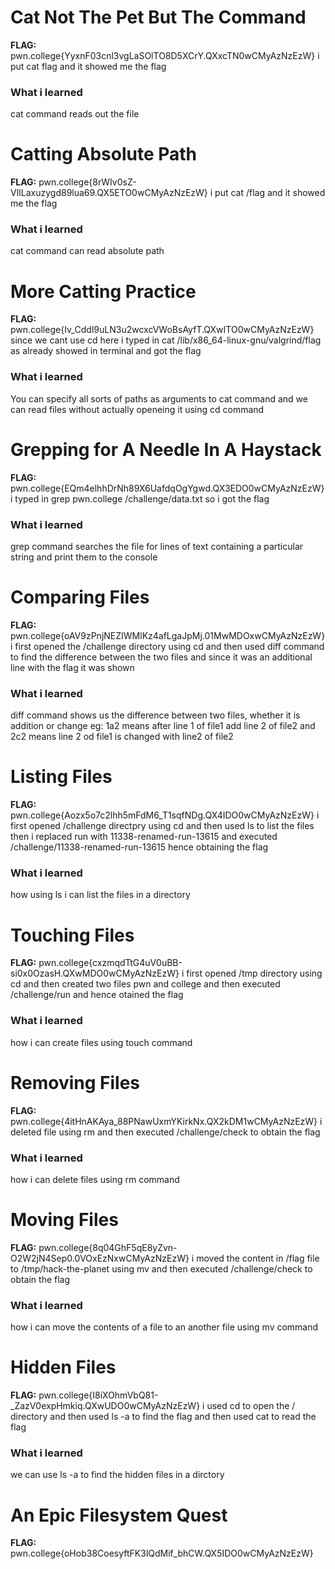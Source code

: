 # Cat Not The Pet But The Command

**FLAG:** pwn.college{YyxnF03cnl3vgLaSOlTO8D5XCrY.QXxcTN0wCMyAzNzEzW}
i put cat flag and it showed me the flag 

### What i learned 
cat command reads out the file

# Catting Absolute Path
**FLAG:** pwn.college{8rWIv0sZ-VlILaxuzygd89lua69.QX5ETO0wCMyAzNzEzW}
i put cat /flag and it showed me the flag 

### What i learned 
cat command can read absolute path

# More Catting Practice 

**FLAG:** pwn.college{Iv_Cddl9uLN3u2wcxcVWoBsAyfT.QXwITO0wCMyAzNzEzW}
since we cant use cd here i typed in cat /lib/x86_64-linux-gnu/valgrind/flag as already showed in terminal and got the flag

### What i learned
You can specify all sorts of paths as arguments to cat command and we can read files without actually openeing it using cd command

# Grepping for A Needle In A Haystack

**FLAG:** pwn.college{EQm4elhhDrNh89X6UafdqOgYgwd.QX3EDO0wCMyAzNzEzW}
i typed in grep pwn.college /challenge/data.txt so i got the flag

### What i learned 
grep command searches the file for lines of text containing a particular string and print them to the console 

# Comparing Files 

**FLAG:** pwn.college{oAV9zPnjNEZIWMlKz4afLgaJpMj.01MwMDOxwCMyAzNzEzW}
i first opened the /challenge directory using cd and then used diff command to find the difference between the two files and since it was an additional line with the flag it was shown

### What i learned 
diff command shows us the difference between two files, whether it is addition or change eg: 1a2 means after line 1 of file1 add line 2 of file2 and 2c2 means line 2 od file1 is changed with line2 of file2

# Listing Files

**FLAG:** pwn.college{Aozx5o7c2lhh5mFdM6_T1sqfNDg.QX4IDO0wCMyAzNzEzW}
i first opened /challenge directpry using cd and then used ls to list the files then i replaced run with 11338-renamed-run-13615 and executed /challenge/11338-renamed-run-13615 hence obtaining the flag

### What i learned 
how using ls i can list the files in a directory

# Touching Files 

**FLAG:** pwn.college{cxzmqdTtG4uV0uBB-si0x0OzasH.QXwMDO0wCMyAzNzEzW}
i first opened /tmp directory using cd and then created two files pwn and college and then executed /challenge/run and hence otained the flag

### What i learned 
how i can create files using touch command

# Removing Files

**FLAG:** pwn.college{4itHnAKAya_88PNawUxmYKirkNx.QX2kDM1wCMyAzNzEzW}
i deleted file using rm and then executed /challenge/check to obtain the flag

### What i learned 
how i can delete files using rm command

# Moving Files

**FLAG:** pwn.college{8q04GhF5qE8yZvn-O2W2jN4Sep0.0VOxEzNxwCMyAzNzEzW}
i moved the content in /flag file to /tmp/hack-the-planet using mv and then executed /challenge/check to obtain the flag

### What i learned 
how i can move the contents of a file to an another file using mv command

# Hidden Files 

**FLAG:** pwn.college{I8iXOhmVbQ81-_ZazV0expHmkiq.QXwUDO0wCMyAzNzEzW}
i used cd to open the / directory and then used ls -a to find the flag and then used cat to read the flag

### What i learned 
we can use ls -a to find the hidden files in a dirctory

# An Epic Filesystem Quest

**FLAG:** pwn.college{oHob38CoesyftFK3lQdMif_bhCW.QX5IDO0wCMyAzNzEzW}

